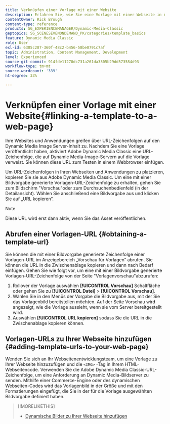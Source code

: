 ```yaml
---
title: Verknüpfen einer Vorlage mit einer Website
description: Erfahren Sie, wie Sie eine Vorlage mit einer Webseite in Adobe Dynamic Media Classic verknüpfen.
contentOwner: Rick Brough
content-type: reference
products: SG_EXPERIENCEMANAGER/Dynamic-Media-Classic
geptopics: SG_SCENESEVENONDEMAND_PK/categories/template_basics
feature: Dynamic Media Classic
role: User
exl-id: 6305c287-360f-48c2-b456-58be0791c7af
topic: Administration, Content Management, Development
level: Experienced
source-git-commit: 914fde11270dc731a261da3305b29dd573584d93
workflow-type: tm+mt
source-wordcount: '339'
ht-degree: 33%

---
```


# Verknüpfen einer Vorlage mit einer Website{#linking-a-template-to-a-web-page}

Ihre Websites und Anwendungen greifen über URL-Zeichenfolgen auf den Dynamic Media Image Server-Inhalt zu. Nachdem Sie eine Vorlage veröffentlicht haben, aktiviert Adobe Dynamic Media Classic eine URL-Zeichenfolge, die auf Dynamic Media-Image-Servern auf die Vorlage verweist. Sie können diese URL zum Testen in einem Webbrowser einfügen.

Um URL-Zeichenfolgen in Ihren Webseiten und Anwendungen zu platzieren, kopieren Sie sie aus Adobe Dynamic Media Classic. Um eine mit einer Bildvorgabe generierte Vorlagen-URL-Zeichenfolge zu erhalten, gehen Sie zum Bildschirm &quot;Vorschau&quot;oder zum Durchsuchenbedienfeld (in der Detailansicht). Wählen Sie anschließend eine Bildvorgabe aus und klicken Sie auf „URL kopieren“.

>[!NOTE]
>
>Diese URL wird erst dann aktiv, wenn Sie das Asset veröffentlichen.

## Abrufen einer Vorlagen-URL {#obtaining-a-template-url}

Sie können die mit einer Bildvorgabe generierte Zeichenfolge einer Vorlagen-URL im Anzeigebereich „Vorschau für Vorlagen“ abrufen. Sie können die URL in die Zwischenablage kopieren und dann nach Bedarf einfügen. Gehen Sie wie folgt vor, um eine mit einer Bildvorgabe generierte Vorlagen-URL-Zeichenfolge von der Seite &quot;Vorlagenvorschau&quot;abzurufen:

1. Rollover der Vorlage auswählen **[!UICONTROL Vorschau]** Schaltfläche oder gehen Sie zu **[!UICONTROL Datei]** > **[!UICONTROL Vorschau]**.
1. Wählen Sie in den Menüs der Vorgabe die Bildvorgabe aus, mit der Sie das Vorlagenbild bereitstellen möchten. Auf der Seite Vorschau wird angezeigt, wie die Vorlage aussieht, wenn sie vom Server bereitgestellt wird.
1. Auswählen **[!UICONTROL URL kopieren]** sodass Sie die URL in die Zwischenablage kopieren können.

## Vorlagen-URLs zu Ihrer Webseite hinzufügen {#adding-template-urls-to-your-web-page}

Wenden Sie sich an Ihr Webseitenentwicklungsteam, um eine Vorlage zu Ihrer Webseite hinzuzufügen und die `<IMG>` -Tag in Ihrem HTML-Webseitencode. Verwenden Sie die Adobe Dynamic Media Classic-URL-Zeichenfolge, um eine Anforderung an Dynamic Media-Bildserver zu senden. Mithilfe einer Commerce-Engine oder des dynamischen Webseiten-Codes wird das Vorlagenbild in der Größe und mit den Formatierungen eingefügt, die Sie in der für die Vorlage ausgewählten Bildvorgabe definiert haben.

>[!MORELIKETHIS]
>
>* [Dynamische Bilder zu Ihrer Webseite hinzufügen](linking-urls-web-application.md#adding_dynamic_images_to_your_web_page)
